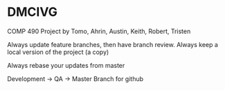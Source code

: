 # DMCIVG
COMP 490 Project
by Tomo, Ahrin, Austin, Keith, Robert, Tristen


Always update feature branches, then have branch review. Always keep a local version of the project (a copy)

Always rebase your updates from master

Development -> QA -> Master Branch for github
